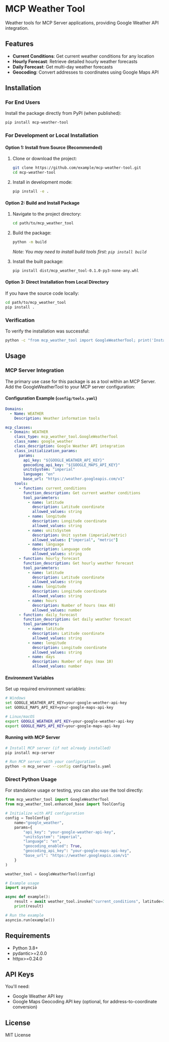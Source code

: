 ﻿# MCP Weather Tool

Weather tools for MCP Server applications, providing Google Weather API integration.

## Features

- **Current Conditions**: Get current weather conditions for any location
- **Hourly Forecast**: Retrieve detailed hourly weather forecasts
- **Daily Forecast**: Get multi-day weather forecasts
- **Geocoding**: Convert addresses to coordinates using Google Maps API

## Installation

### For End Users

Install the package directly from PyPI (when published):

```bash
pip install mcp-weather-tool
```

### For Development or Local Installation

#### Option 1: Install from Source (Recommended)

1. Clone or download the project:
   ```bash
   git clone https://github.com/example/mcp-weather-tool.git
   cd mcp-weather-tool
   ```

2. Install in development mode:
   ```bash
   pip install -e .
   ```

#### Option 2: Build and Install Package

1. Navigate to the project directory:
   ```bash
   cd path/to/mcp_weather_tool
   ```

2. Build the package:
   ```bash
   python -m build
   ```
   *Note: You may need to install build tools first: `pip install build`*

3. Install the built package:
   ```bash
   pip install dist/mcp_weather_tool-0.1.0-py3-none-any.whl
   ```

#### Option 3: Direct Installation from Local Directory

If you have the source code locally:

```bash
cd path/to/mcp_weather_tool
pip install .
```

### Verification

To verify the installation was successful:

```bash
python -c "from mcp_weather_tool import GoogleWeatherTool; print('Installation successful!')"
```

## Usage

### MCP Server Integration

The primary use case for this package is as a tool within an MCP Server. Add the GoogleWeatherTool to your MCP server configuration:

#### Configuration Example (`config/tools.yaml`)

```yaml
Domains:
  - Name: WEATHER
    Description: Weather information tools

mcp_classes:
  - Domain: WEATHER
    class_type: mcp_weather_tool.GoogleWeatherTool
    class_name: google_weather
    class_description: Google Weather API integration
    class_initialization_params:
      params:
        api_key: "${GOOGLE_WEATHER_API_KEY}"
        geocoding_api_key: "${GOOGLE_MAPS_API_KEY}"
        unitsSystem: "imperial"
        language: "en"
        base_url: "https://weather.googleapis.com/v1"
    tools:
      - function: current_conditions
        function_description: Get current weather conditions
        tool_parameters:
          - name: latitude
            description: Latitude coordinate
            allowed_values: string
          - name: longitude
            description: Longitude coordinate
            allowed_values: string
          - name: unitsSystem
            description: Unit system (imperial/metric)
            allowed_values: ["imperial", "metric"]
          - name: language
            description: Language code
            allowed_values: string
      - function: hourly_forecast
        function_description: Get hourly weather forecast
        tool_parameters:
          - name: latitude
            description: Latitude coordinate
            allowed_values: string
          - name: longitude
            description: Longitude coordinate
            allowed_values: string
          - name: hours
            description: Number of hours (max 48)
            allowed_values: number
      - function: daily_forecast
        function_description: Get daily weather forecast
        tool_parameters:
          - name: latitude
            description: Latitude coordinate
            allowed_values: string
          - name: longitude
            description: Longitude coordinate
            allowed_values: string
          - name: days
            description: Number of days (max 10)
            allowed_values: number
```

#### Environment Variables

Set up required environment variables:

```bash
# Windows
set GOOGLE_WEATHER_API_KEY=your-google-weather-api-key
set GOOGLE_MAPS_API_KEY=your-google-maps-api-key

# Linux/macOS
export GOOGLE_WEATHER_API_KEY=your-google-weather-api-key
export GOOGLE_MAPS_API_KEY=your-google-maps-api-key
```

#### Running with MCP Server

```bash
# Install MCP server (if not already installed)
pip install mcp-server

# Run MCP server with your configuration
python -m mcp_server --config config/tools.yaml
```

### Direct Python Usage

For standalone usage or testing, you can also use the tool directly:

```python
from mcp_weather_tool import GoogleWeatherTool
from mcp_weather_tool.enhanced_base import ToolConfig

# Initialize with API configuration
config = ToolConfig(
    name="google_weather",
    params={
        "api_key": "your-google-weather-api-key",
        "unitsSystem": "imperial",
        "language": "en",
        "geocoding_enabled": True,
        "geocoding_api_key": "your-google-maps-api-key",
        "base_url": "https://weather.googleapis.com/v1"
    }
)

weather_tool = GoogleWeatherTool(config)

# Example usage
import asyncio

async def example():
    result = await weather_tool.invoke("current_conditions", latitude=37.7749, longitude=-122.4194)
    print(result)

# Run the example
asyncio.run(example())
```

## Requirements

- Python 3.8+
- pydantic>=2.0.0
- httpx>=0.24.0

## API Keys

You'll need:
- Google Weather API key
- Google Maps Geocoding API key (optional, for address-to-coordinate conversion)

## License

MIT License